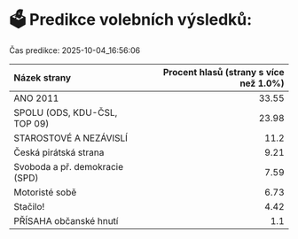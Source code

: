 # 🗳️ Predikce volebních výsledků:

Čas predikce: 2025-10-04_16:56:06

| Názek strany                   |   Procent hlasů (strany s více než 1.0%) |
|:-------------------------------|-----------------------------------------:|
| ANO 2011                       |                                    33.55 |
| SPOLU (ODS, KDU-ČSL, TOP 09)   |                                    23.98 |
| STAROSTOVÉ A NEZÁVISLÍ         |                                    11.2  |
| Česká pirátská strana          |                                     9.21 |
| Svoboda a př. demokracie (SPD) |                                     7.59 |
| Motoristé sobě                 |                                     6.73 |
| Stačilo!                       |                                     4.42 |
| PŘÍSAHA občanské hnutí         |                                     1.1  |